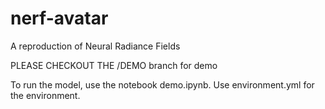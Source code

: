 # nerf-avatar
A reproduction of Neural Radiance Fields

PLEASE CHECKOUT THE /DEMO branch for demo

To run the model, use the notebook demo.ipynb. Use environment.yml for the environment.
